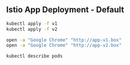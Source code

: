 ## Istio App Deployment - Default
```bash
kubectl apply -f v1
kubectl apply -f v2

open -a "Google Chrome" "http://app-v1.box"
open -a "Google Chrome" "http://app-v2.box"

kubectl describe pods
```
